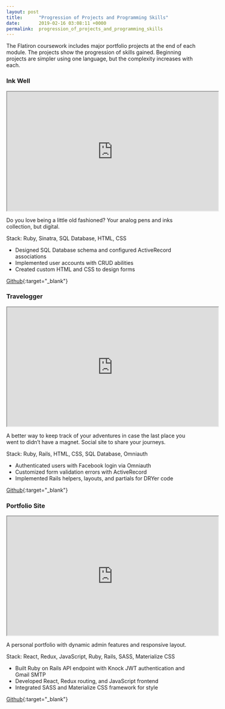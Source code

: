 ```yaml
---
layout: post
title:      "Progression of Projects and Programming Skills"
date:       2019-02-16 03:08:11 +0000
permalink:  progression_of_projects_and_programming_skills
---
```



The Flatiron coursework includes major portfolio projects at the end of each module. The projects show the progression of skills gained. Beginning projects are simpler using one language, but the complexity increases with each.

<!--more-->

### Ink Well 

[comment]: <> (![Inkwell]&#40;{{ site.baseurl }}/img/posts/inkwell.jpg&#41;)
<iframe poster="{{ site.baseurl }}/img/posts/inkwell.jpg" width="560" height="315" src="https://drive.google.com/file/d/1tRc5LVgIbRReScfGMDBr6err9epZkU-_/preview" allowfullscreen></iframe>

Do you love being a little old fashioned? Your analog pens and inks collection, but digital.

Stack: Ruby, Sinatra, SQL Database, HTML, CSS

* Designed SQL Database schema and configured ActiveRecord associations
* Implemented user accounts with CRUD abilities
* Created custom HTML and CSS to design forms

[Github](https://github.com/SuperConfuserUser/ink-well-app){:target="_blank"}

[comment]: <> (, [Walkthrough]&#40;https://drive.google.com/open?id=14ev4uoJdcemG1b4uzwtxpOjDxCEJ0z-1&#41;)

### Travelogger

[comment]: <> (![Travelogger]&#40;{{ site.baseurl }}/img/posts/travelogger.jpg&#41;)
[comment]: <> (<iframe width="560" height="315" src="https://drive.google.com/file/d/1TLLA_eTT0xLaolraeWJVcIuNA3LarNpM/preview" allowfullscreen></iframe>)
<iframe width="560" height="315" src="https://drive.google.com/file/d/1e26r9zMsey5JAzYmwKtd8QWPEUu-KMNq/preview" allowfullscreen></iframe>

A better way to keep track of your adventures in case the last place you went to didn’t have a magnet. Social site to share your journeys.

Stack: Ruby, Rails, HTML, CSS, SQL Database, Omniauth

* Authenticated users with Facebook login via Omniauth
* Customized form validation errors with ActiveRecord
* Implemented Rails helpers, layouts, and partials for DRYer code

[Github](https://github.com/SuperConfuserUser/travelogger){:target="_blank"}

[comment]: <> (, [Walkthrough]&#40;https://drive.google.com/open?id=1e26r9zMsey5JAzYmwKtd8QWPEUu-KMNq&#41;)

### Portfolio Site

[comment]: <> (![Portfolio Site]&#40;{{ site.baseurl }}/img/posts/portfolio.JPG&#41;)
<iframe width="560" height="315" src="https://drive.google.com/file/d/14ev4uoJdcemG1b4uzwtxpOjDxCEJ0z-1/preview" allowfullscreen></iframe>

A personal portfolio with dynamic admin features and responsive layout. 

Stack: React, Redux, JavaScript, Ruby, Rails, SASS, Materialize CSS

* Built Ruby on Rails API endpoint with Knock JWT authentication and Gmail SMTP
* Developed React, Redux routing,  and JavaScript frontend
* Integrated SASS and Materialize CSS framework for style

[Github](https://github.com/SuperConfuserUser/portfolio){:target="_blank"}

[comment]: <> (, [Walkthrough]&#40;https://drive.google.com/open?id=1tRc5LVgIbRReScfGMDBr6err9epZkU-&#41;)
